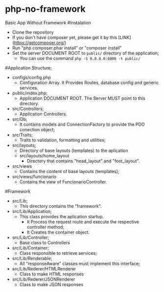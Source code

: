 # php-no-framework
Basic App Without Framework
#Instalation
  - Clone the repository
  - If you don't have composer yet, please get it by this [LINK] (https://getcomposer.org/)
  - Run "php composer.phar install" or "composer install"
  - Set the server DOCUMENT ROOT to ``public/`` directory of the application;
    - You can use the command ``php -S 0.0.0.0:8000 -t public/``
    
#Application Structure;
  - configs/config.php
    - Configuration Array. It Provides Routes, database config and generic services.
  - public/index.php;
    - Application DOCUMENT ROOT. The Server MUST point to this directory.
  - src/Controllers;
    - Application Controllers.
  - src/Db;
    - It contains models and ConnectionFactory to provide the PDO conection object;
  - src/Traits;
    - Traits to validation, formatting and utilities;
  - src/layouts;
     - Directory of base layouts (templates) to the aplication
     - src/layouts/home_layout
       - Directory that contains "head_layout" and "foot_layout".
  - src/views
    - Contains the content of base layouts (templates);
  - src/views/funcionario
    - Contains the view of FuncionarioController.
    
#Framework    
  - src/Lib;
    - This directory contains the "framework".
  - src/Lib/Application;
    - This class provides the aplication startup.
      - It Process the request route and execute the respective controller method;
      - It Creates the container object.
  - src/Lib/Controller;
    - Base class to Controllers
  - src/Lib/Container;
    - Class responsible to retrieve services;
  - src/Lib/Renderable;
    - All "responseAware" classes must implement this interface;
  - src/Lib/Rederer/HTMLRenderer
    - Class to make HTML responses
  - src/Lib/Rederer/JSONRenderer
    - Class to make JSON responses
